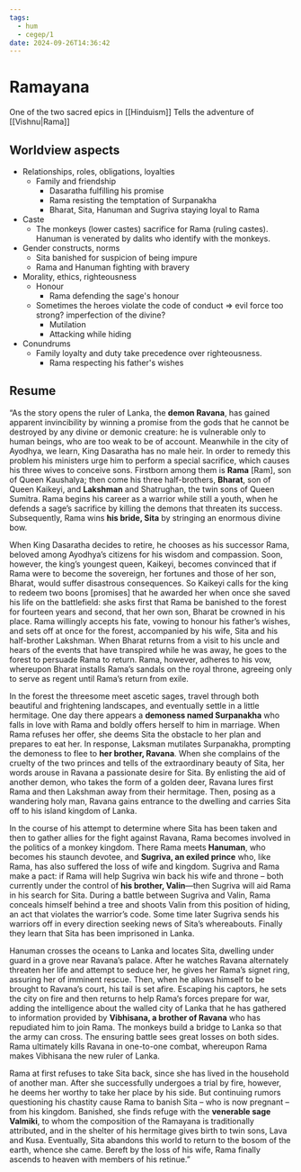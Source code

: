 ```yaml
---
tags:
  - hum
  - cegep/1
date: 2024-09-26T14:36:42
---
```


# Ramayana

One of the two sacred epics in [[Hinduism]]
Tells the adventure of [[Vishnu|Rama]]

## Worldview aspects

- Relationships, roles, obligations, loyalties
	- Family and friendship
		- Dasaratha fulfilling his promise
		- Rama resisting the temptation of Surpanakha
		- Bharat, Sita, Hanuman and Sugriva staying loyal to Rama
- Caste
	- The monkeys (lower castes) sacrifice for Rama (ruling castes). Hanuman is venerated by dalits who identify with the monkeys.
- Gender constructs, norms
	- Sita banished for suspicion of being impure
	- Rama and Hanuman fighting with bravery
- Morality, ethics, righteousness
	- Honour
		- Rama defending the sage's honour
	- Sometimes the heroes violate the code of conduct => evil force too strong? imperfection of the divine?
		- Mutilation
		- Attacking while hiding
- Conundrums
	- Family loyalty and duty take precedence over righteousness.
		- Rama respecting his father's wishes

## Resume

“As the story opens the ruler of Lanka, the **demon Ravana**, has gained apparent invincibility by winning a promise from the gods that he cannot be destroyed by any divine or demonic creature: he is vulnerable only to human beings, who are too weak to be of account. Meanwhile in the city of Ayodhya, we learn, King Dasaratha has no male heir. In order to remedy this problem his ministers urge him to perform a special sacrifice, which causes his three wives to conceive sons. Firstborn among them is **Rama** [Ram], son of Queen Kaushalya; then come his three half-brothers, **Bharat**, son of Queen Kaikeyi, and **Lakshman** and Shatrughan, the twin sons of Queen Sumitra. Rama begins his career as a warrior while still a youth, when he defends a sage’s sacrifice by killing the demons that threaten its success. Subsequently, Rama wins **his bride, Sita** by stringing an enormous divine bow.

When King Dasaratha decides to retire, he chooses as his successor Rama, beloved among Ayodhya’s citizens for his wisdom and compassion. Soon, however, the king’s youngest queen, Kaikeyi, becomes convinced that if Rama were to become the sovereign, her fortunes and those of her son, Bharat, would suffer disastrous consequences. So Kaikeyi calls for the king to redeem two boons [promises] that he awarded her when once she saved his life on the battlefield: she asks first that Rama be banished to the forest for fourteen years and second, that her own son, Bharat be crowned in his place. Rama willingly accepts his fate, vowing to honour his father’s wishes, and sets off at once for the forest, accompanied by his wife, Sita and his half-brother Lakshman. When Bharat returns from a visit to his uncle and hears of the events that have transpired while he was away, he goes to the forest to persuade Rama to return. Rama, however, adheres to his vow, whereupon Bharat installs Rama’s sandals on the royal throne, agreeing only to serve as regent until Rama’s return from exile.

In the forest the threesome meet ascetic sages, travel through both beautiful and frightening landscapes, and eventually settle in a little hermitage. One day there appears a **demoness named Surpanakha** who falls in love with Rama and boldly offers herself to him in marriage. When Rama refuses her offer, she deems Sita the obstacle to her plan and prepares to eat her. In response, Laksman mutilates Surpanakha, prompting the demoness to flee to **her brother, Ravana**. When she complains of the cruelty of the two princes and tells of the extraordinary beauty of Sita, her words arouse in Ravana a passionate desire for Sita. By enlisting the aid of another demon, who takes the form of a golden deer, Ravana lures first Rama and then Lakshman away from their hermitage. Then, posing as a wandering holy man, Ravana gains entrance to the dwelling and carries Sita off to his island kingdom of Lanka.

In the course of his attempt to determine where Sita has been taken and then to gather allies for the fight against Ravana, Rama becomes involved in the politics of a monkey kingdom. There Rama meets **Hanuman**, who becomes his staunch devotee, and **Sugriva, an exiled prince** who, like Rama, has also suffered the loss of wife and kingdom. Sugriva and Rama make a pact: if Rama will help Sugriva win back his wife and throne – both currently under the control of **his brother, Valin**—then Sugriva will aid Rama in his search for Sita. During a battle between Sugriva and Valin, Rama conceals himself behind a tree and shoots Valin from this position of hiding, an act that violates the warrior’s code. Some time later Sugriva sends his warriors off in every direction seeking news of Sita’s whereabouts. Finally they learn that Sita has been imprisoned in Lanka.

Hanuman crosses the oceans to Lanka and locates Sita, dwelling under guard in a grove near Ravana’s palace. After he watches Ravana alternately threaten her life and attempt to seduce her, he gives her Rama’s signet ring, assuring her of imminent rescue. Then, when he allows himself to be brought to Ravana’s court, his tail is set afire. Escaping his captors, he sets the city on fire and then returns to help Rama’s forces prepare for war, adding the intelligence about the walled city of Lanka that he has gathered to information provided by **Vibhisana, a brother of Ravana** who has repudiated him to join Rama. The monkeys build a bridge to Lanka so that the army can cross. The ensuring battle sees great losses on both sides. Rama ultimately kills Ravana in one-to-one combat, whereupon Rama makes Vibhisana the new ruler of Lanka.

Rama at first refuses to take Sita back, since she has lived in the household of another man. After she successfully undergoes a trial by fire, however, he deems her worthy to take her place by his side. But continuing rumors questioning his chastity cause Rama to banish Sita – who is now pregnant – from his kingdom. Banished, she finds refuge with the **venerable sage Valmiki**, to whom the composition of the Ramayana is traditionally attributed, and in the shelter of his hermitage gives birth to twin sons, Lava and Kusa. Eventually, Sita abandons this world to return to the bosom of the earth, whence she came. Bereft by the loss of his wife, Rama finally ascends to heaven with members of his retinue.”
